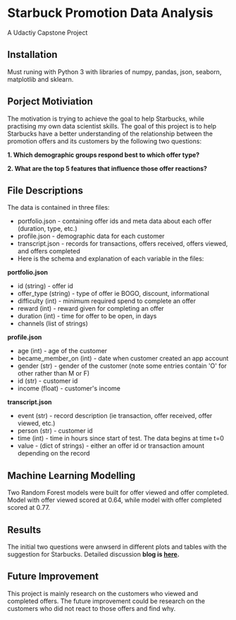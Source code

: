 # Starbuck Promotion Data Analysis
A Udactiy Capstone Project
## Installation
Must runing with Python 3 with libraries of numpy, pandas, json, seaborn, matplotlib and sklearn.

## Porject Motiviation
The motivation is trying to achieve the goal to help Starbucks, while practising my own data scientist skills. The goal of this project is to help Starbucks have a better understanding of the relationship between the promotion offers and its customers by the following two questions:

**1. Which demographic groups respond best to which offer type?**

**2. What are the top 5 features that influence those offer reactions?**

## File Descriptions
The data is contained in three files:

- portfolio.json - containing offer ids and meta data about each offer (duration, type, etc.)
- profile.json - demographic data for each customer
- transcript.json - records for transactions, offers received, offers viewed, and offers completed
- Here is the schema and explanation of each variable in the files:

**portfolio.json**


- id (string) - offer id
- offer_type (string) - type of offer ie BOGO, discount, informational
- difficulty (int) - minimum required spend to complete an offer
- reward (int) - reward given for completing an offer
- duration (int) - time for offer to be open, in days
- channels (list of strings)

**profile.json**

- age (int) - age of the customer
- became_member_on (int) - date when customer created an app account
- gender (str) - gender of the customer (note some entries contain 'O' for other rather than M or F)
- id (str) - customer id
- income (float) - customer's income

**transcript.json**

- event (str) - record description (ie transaction, offer received, offer viewed, etc.)
- person (str) - customer id
- time (int) - time in hours since start of test. The data begins at time t=0
- value - (dict of strings) - either an offer id or transaction amount depending on the record

## Machine Learning Modelling
Two Random Forest models were built for offer viewed and offer completed. Model with offer viewed scored at 0.64, while model with offer completed scored at 0.77.

## Results
The initial two questions were anwserd in different plots and tables with the suggestion for Starbucks.  Detailed discussion **blog is [here](https://medium.com/@quanye003/two-things-starbucks-wished-to-know-before-they-send-the-promotion-offers-out-36aceec102b4).**

## Future Improvement
This project is mainly research on the customers who viewed and completed offers. The future improvement could be research on the customers who did not react to those offers and find why.
